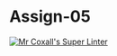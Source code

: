 # Assign-05
[![Mr Coxall's Super Linter](https://github.com/ICS3U-Programming-IsaiahF/Assign-05/workflows/Mr%20Coxall's%20Super%20Linter/badge.svg)](https://github.com/ICS3U-Programming-IsaiahF/Assign-05/actions/)

